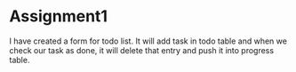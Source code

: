 # Assignment1
I have created a form for todo list. It will add task in todo table and when we check our task as done, it will delete that entry and push it into progress table.

